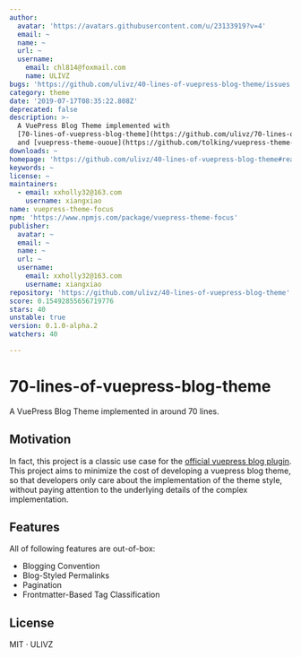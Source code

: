 ```yaml
---
author:
  avatar: 'https://avatars.githubusercontent.com/u/23133919?v=4'
  email: ~
  name: ~
  url: ~
  username:
    email: chl814@foxmail.com
    name: ULIVZ
bugs: 'https://github.com/ulivz/40-lines-of-vuepress-blog-theme/issues'
category: theme
date: '2019-07-17T08:35:22.808Z'
deprecated: false
description: >-
  A VuePress Blog Theme implemented with
  [70-lines-of-vuepress-blog-theme](https://github.com/ulivz/70-lines-of-vuepress-blog-theme)
  and [vuepress-theme-ououe](https://github.com/tolking/vuepress-theme-ououe).
downloads: ~
homepage: 'https://github.com/ulivz/40-lines-of-vuepress-blog-theme#readme'
keywords: ~
license: ~
maintainers:
  - email: xxholly32@163.com
    username: xiangxiao
name: vuepress-theme-focus
npm: 'https://www.npmjs.com/package/vuepress-theme-focus'
publisher:
  avatar: ~
  email: ~
  name: ~
  url: ~
  username:
    email: xxholly32@163.com
    username: xiangxiao
repository: 'https://github.com/ulivz/40-lines-of-vuepress-blog-theme'
score: 0.15492855656719776
stars: 40
unstable: true
version: 0.1.0-alpha.2
watchers: 40

---
```


# 70-lines-of-vuepress-blog-theme

A VuePress Blog Theme implemented in around 70 lines.


## Motivation

In fact, this project is a classic use case for the [official vuepress blog plugin](https://github.com/ulivz/vuepress-plugin-blog). This project aims to minimize the cost of developing a vuepress blog theme, so that developers only care about the implementation of the theme style, without paying attention to the underlying details of the complex implementation.


## Features
  
All of following features are out-of-box:

- Blogging Convention
- Blog-Styled Permalinks
- Pagination
- Frontmatter-Based Tag Classification


## License

MIT · ULIVZ
